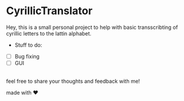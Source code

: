 ﻿# CyrillicTranslator

Hey, this is a small personal project to help with basic transscribting of cyrillic letters to the lattin alphabet.
<br>

- Stuff to do:
- [ ] Bug fixing
- [ ] GUI
<br>
feel free to share your thoughts and feedback with me!

made with ♥
